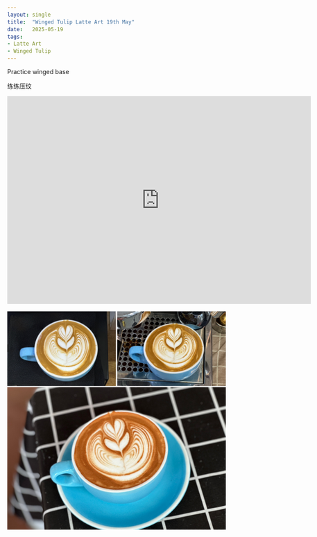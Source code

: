 ```yaml
---
layout: single
title:  "Winged Tulip Latte Art 19th May"
date:   2025-05-19
tags:
- Latte Art
- Winged Tulip
---
```



Practice winged base

练练压纹



<div class="embed-container">
  <iframe
      src="https://www.youtube.com/embed/01_RbtsGBpM"
      width="700"
      height="480"
      frameborder="0"
      allowfullscreen="true">
  </iframe>
</div>


![](/assets/img/2025/05/19/F568F146-DD5C-44BB-A338-BAE7236BB549.JPG)

